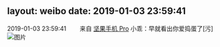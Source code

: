 layout: weibo
date: 2019-01-03 23:59:41
---
<meta name="referrer" content="no-referrer" />

2019-01-03 23:59:41  &nbsp;&nbsp;&nbsp;&nbsp;&nbsp;&nbsp; 来自 <a href="http://app.weibo.com/t/feed/Z4AgP" rel="nofollow">坚果手机 Pro</a>
小乖：早就看出你爱捣蛋了[污]  ​​​
![图片](https://wx1.sinaimg.cn/large/6d2a6003ly1fytu8ckz8aj21t037ku0x.jpg)

